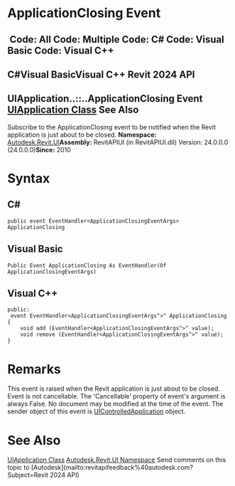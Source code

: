 # ApplicationClosing Event

﻿
 Code: All Code: Multiple Code: C# Code: Visual Basic Code: Visual C++   
---  
C#Visual BasicVisual C++
Revit 2024 API  
---  
UIApplication..::..ApplicationClosing Event  
[UIApplication Class](51ca80e2-3e5f-7dd2-9d95-f210950c72ae.md "UIApplication Class") See Also  
---  
Subscribe to the ApplicationClosing event to be notified when the Revit application is just about to be closed. 
**Namespace:** [Autodesk.Revit.UI](e86fd90a-8957-02a6-da7f-ced248966e3e.md "Autodesk.Revit.UI Namespace")**Assembly:** RevitAPIUI (in RevitAPIUI.dll) Version: 24.0.0.0 (24.0.0.0)**Since:** 2010 
# Syntax
C#  
---  
```text
public event EventHandler<ApplicationClosingEventArgs> ApplicationClosing
```
  
Visual Basic  
---  
```text
Public Event ApplicationClosing As EventHandler(Of ApplicationClosingEventArgs)
```
  
Visual C++  
---  
```text
public:
 event EventHandler<ApplicationClosingEventArgs^>^ ApplicationClosing {
	void add (EventHandler<ApplicationClosingEventArgs^>^ value);
	void remove (EventHandler<ApplicationClosingEventArgs^>^ value);
}
```
  
# Remarks
This event is raised when the Revit application is just about to be closed.
Event is not cancellable. The 'Cancellable' property of event's argument is always False.
No document may be modified at the time of the event.
The sender object of this event is [UIControlledApplication](4638c568-a118-1d57-ceed-a57595202644.md "UIControlledApplication Class") object.
# See Also
[UIApplication Class](51ca80e2-3e5f-7dd2-9d95-f210950c72ae.md "UIApplication Class")
[Autodesk.Revit.UI Namespace](e86fd90a-8957-02a6-da7f-ced248966e3e.md "Autodesk.Revit.UI Namespace")
Send comments on this topic to [Autodesk](mailto:revitapifeedback%40autodesk.com?Subject=Revit 2024 API)